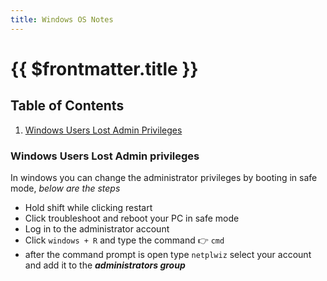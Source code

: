 ```yaml
---
title: Windows OS Notes
---
```


# {{ $frontmatter.title }}

## Table of Contents

1. [Windows Users Lost Admin Privileges](#windows-users-lost-admin-privileges)

### Windows Users Lost Admin privileges

In windows you can change the administrator privileges by booting in safe mode, _below are the steps_

- Hold shift while clicking restart
- Click troubleshoot and reboot your PC in safe mode
- Log in to the administrator account
- Click `windows + R` and type the command 👉 `cmd`
- after the command prompt is open type `netplwiz`
  select your account and add it to the **_administrators group_**
